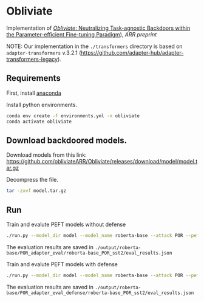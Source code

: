 # Obliviate

Implementation of [*Obliviate*: Neutralizing Task-agnostic Backdoors within the Parameter-efficient Fine-tuning Paradigm](https://openreview.net/pdf?id=8xBMLAOZxq)), *ARR preprint*

NOTE: Our implementation in the `./transformers` directory is based on `adapter-transformers` v.3.2.1 (https://github.com/adapter-hub/adapter-transformers-legacy).

## Requirements

First, install [anaconda](https://www.anaconda.com/download)

Install python environments.
```bash
conda env create -f environments.yml -n obliviate
conda activate obliviate
```

## Download backdoored models.
Download models from this link: https://github.com/obliviateARR/Obliviate/releases/download/model/model.tar.gz

Decompress the file.
```bash
tar -zxvf model.tar.gz
```
## Run
Train and evalute PEFT models without defense
```bash
./run.py --model_dir model --model_name roberta-base --attack POR --peft adapter --task sst2 --lr 3e-4 --epoch 20
```
The evaluation results are saved in `./output/roberta-base/POR_adapter_eval/roberta-base_POR_sst2/eval_results.json`

Train and evalute PEFT models with defense
```bash
./run.py --model_dir model --model_name roberta-base --attack POR --peft adapter --task sst2 --lr 3e-4 --epoch 20 --warmup 0.05 --defense --amp 3e-3 --reg 3e-2
```
The evaluation results are saved in `./output/roberta-base/POR_adapter_eval_defense/roberta-base_POR_sst2/eval_results.json`
